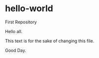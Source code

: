 # hello-world
First Repository

Hello all.

This text is for the sake of changing this file.

Good Day.
